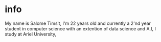 # info
My name is Salome Timsit, I'm 22 years old and currently a 2'nd year student in computer science with an extention of data science and A.I,
I study at Ariel University, 
